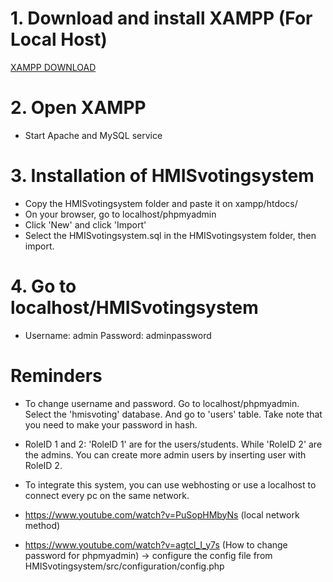 # 1. Download and install XAMPP (For Local Host)

[XAMPP DOWNLOAD](https://www.apachefriends.org/download.html)

# 2. Open XAMPP 

- Start Apache and MySQL service 

# 3. Installation of HMISvotingsystem

- Copy the HMISvotingsystem folder and paste it on xampp/htdocs/
- On your browser, go to localhost/phpmyadmin
- Click 'New' and click 'Import' 
- Select the HMISvotingsystem.sql in the HMISvotingsystem folder, then import.

# 4. Go to localhost/HMISvotingsystem
- Username: admin Password: adminpassword

# Reminders
- To change username and password. Go to localhost/phpmyadmin. Select the 'hmisvoting' database. And go to 'users' table. Take note that you need to make your password in hash. 
- RoleID 1 and 2: 'RoleID 1' are for the users/students. While 'RoleID 2' are the admins. You can create more admin users by inserting user with RoleID 2. 
- To integrate this system, you can use webhosting or use a localhost to connect every pc on the same network. 

- https://www.youtube.com/watch?v=PuSopHMbyNs (local network method)
- https://www.youtube.com/watch?v=agtcl_I_y7s (How to change password for phpmyadmin) -> configure the config file from HMISvotingsystem/src/configuration/config.php


